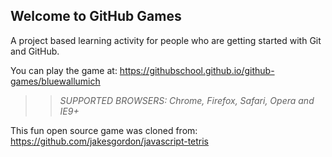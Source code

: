 ## Welcome to GitHub Games

A project based learning activity for people who are getting started with Git and GitHub.

You can play the game at: https://githubschool.github.io/github-games/bluewallumich

>> _*SUPPORTED BROWSERS*: Chrome, Firefox, Safari, Opera and IE9+_

This fun open source game was cloned from: https://github.com/jakesgordon/javascript-tetris
